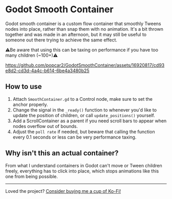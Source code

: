 # Godot Smooth Container

Godot smooth container is a custom flow container that smoothly Tweens nodes into place, rather than snap them with no animation. It's a bit thrown together and was made in an afternoon, but it may still be useful to someone out there trying to achieve the same effect.

⚠️Be aware that using this can be taxing on performance if you have too many children (~100+)⚠️

https://github.com/popcar2/GodotSmoothContainer/assets/16920817/cd93e8d2-cd3d-4a4c-b614-6be4a3480b25

## How to use

1. Attach `SmoothContainer.gd` to a Control node, make sure to set the anchor properly.
2. Change the signal in the `_ready()` function to whenever you'd like to update the position of children, or call `update_positions()` yourself.
3. Add a ScrollContainer as a parent if you need scroll bars to appear when nodes overflow out of bounds.
4. Adjust the `poll rate` if needed, but beware that calling the function every 0.1 seconds or less can be very performance taxing.

## Why isn't this an actual container?

From what I understand containers in Godot can't move or Tween children freely, everything has to click into place, which stops animations like this one from being possible.

---

Loved the project? [Consider buying me a cup of Ko-Fi!](https://ko-fi.com/popcar2)
